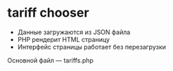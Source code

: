 # tariff chooser

- Данные загружаются из JSON файла
- PHP рендерит HTML страницу
- Интерфейс страницы работает без перезагрузки

Основной файл — tariffs.php
